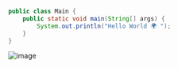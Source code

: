 ```java
public class Main {
    public static void main(String[] args) {
        System.out.println("Hello World 🌍 ");
    }
}
```
![image](https://github.com/cihatdev/cihatdev/blob/master/gif2.gif)
